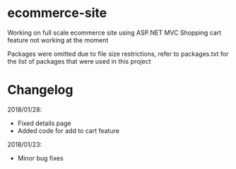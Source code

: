 # ecommerce-site
Working on full scale ecommerce site using ASP.NET MVC
Shopping cart feature not working at the moment

Packages were omitted due to file size restrictions, refer to packages.txt for the list of packages that were used in this project

# Changelog
2018/01/28:
- Fixed details page
- Added code for add to cart feature 

2018/01/23:
- Minor bug fixes




